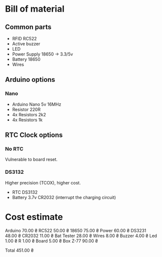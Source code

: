 # Bill of material

## Common parts

- RFID RC522
- Active buzzer
- LED
- Power Supply 18650 -> 3.3/5v
- Battery 18650
- Wires

## Arduino options

### Nano

- Arduino Nano 5v 16MHz
- Resistor 220R
- 4x Resistors 2k2
- 4x Resistors 1k

## RTC Clock options

### No RTC

Vulnerable to board reset.

### DS3132

Higher precision (TCOX), higher cost.

- RTC DS3132
- Battery 3.7v CR2032 (interrupt the charging circuit)

# Cost estimate

Arduino       70.00 ₴
RC522         50.00 ₴
18650         75.00 ₴
Power         60.00 ₴
DS3231        48.00 ₴
CR2032        11.00 ₴
Bat Tester    28.00 ₴
Wires          8.00 ₴
Buzzer         4.00 ₴
Led            1.00 ₴
R              1.00 ₴
Board          5.00 ₴
Box Z-77      90.00 ₴

Total        451.00 ₴
